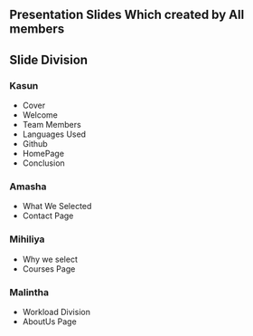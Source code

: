 ## Presentation Slides Which created by All members

## Slide Division


### Kasun
- Cover
- Welcome
- Team Members
- Languages Used
- Github
- HomePage
- Conclusion

### Amasha

- What We Selected
- Contact Page

### Mihiliya

- Why we select
- Courses Page

### Malintha

- Workload Division
- AboutUs Page
